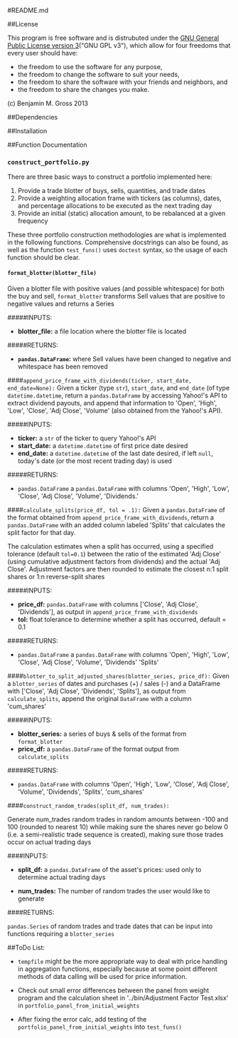 #README.md

##License

This program is free software and is distrubuted under the
[GNU General Public License version 3](http://www.gnu.org/licenses/quick-guide-gplv3.html)("GNU
GPL v3"), which allow for four freedoms that every user should have:

* the freedom to use the software for any purpose,
* the freedom to change the software to suit your needs,
* the freedom to share the software with your friends and neighbors, and
* the freedom to share the changes you make.

(c) Benjamin M. Gross 2013


##Dependencies

##Installation

##Function Documentation

### `construct_portfolio.py` 

There are three basic ways to construct a portfolio implemented here:

1. Provide a trade blotter of buys, sells, quantities, and trade dates
2. Provide a weighting allocation frame with tickers (as columns),
   dates, and percentage allocations to be executed as the next
   trading day
3. Provide an initial (static) allocation amount, to be rebalanced at
   a given frequency

These three portfolio construction methodologies are what is
implemented in the following functions.  Comprehensive docstrings can
also be found, as well as the function `test_funs()` uses `doctest`
syntax, so the usage of each function should be clear.

#### `format_blotter(blotter_file)` 

 Given a blotter file with positive values (and possible whitespace) for both the buy and sell, `format_blotter` transforms Sell values that are positive to negative values and
 returns a Series

#####INPUTS:

* **blotter_file:** a file location where the blotter file is
  located

#####RETURNS:

* **`pandas.DataFrame`:** where Sell values have been changed to negative
  and whitespace has been removed

####`append_price_frame_with_dividends(ticker, start_date, end_date=None):`
Given a ticker (type `str`), `start_date`, and `end_date` (of type
`datetime.datetime`, return a `pandas.DataFrame` by accessing Yahoo!'s
API to extract dividend payouts, and append that information to
'Open', 'High', 'Low', 'Close', 'Adj Close', 'Volume' (also obtained
from the Yahoo!'s API).

#####INPUTS:

* **ticker:** a `str` of the ticker to query Yahoo!'s API
* **start_date:** a `datetime.datetime` of first price date desired
* **end_date:** a `datetime.datetime` of the last date desired, if
  left `null`, today's date (or the most recent trading day) is used
  

#####RETURNS:

* `pandas.DataFrame` a `pandas.DataFrame` with columns 'Open', 'High',
  'Low', 'Close', 'Adj Close', 'Volume', 'Dividends.'

####`calculate_splits(price_df, tol = .1):`
Given a `pandas.DataFrame` of the format obtained from
`append_price_frame_with_dividends`, return a `pandas.DataFrame` with
an added column labeled 'Splits' that calculates the split factor for
that day.

The calculation estimates when a split has occurred, using a specified
tolerance (default `tol=0.1`) between the ratio of the estimated 'Adj
Close' (using cumulative adjustment factors from dividends) and the
actual 'Adj Close'. Adjustment factors are then rounded to estimate
the closest n:1 split shares or 1:n reverse-split shares

#####INPUTS:

* **price_df:** `pandas.DataFrame` with columns
    ['Close', 'Adj Close', 'Dividends'], as output in
    `append_price_frame_with_dividends` 
* **tol:** float tolerance to determine whether a split has occurred,
  default = 0.1
  

#####RETURNS:

* `pandas.DataFrame` a `pandas.DataFrame` with columns 'Open', 'High',
  'Low', 'Close', 'Adj Close', 'Volume', 'Dividends' 'Splits'

####`blotter_to_split_adjusted_shares(blotter_series, price_df):`
Given a `blotter_series` of dates and purchases (+) / sales (-) and a DataFrame
with ['Close', 'Adj Close', 'Dividends', 'Splits'], as output from
`calculate_splits`, append the original `DataFrame` with a column 'cum_shares'

#####INPUTS:

* **blotter_series:** a series of buys & sells of the format from `format_blotter`
* **price_df:** a `pandas.DataFrame` of the format output from `calculate_splits`
  

#####RETURNS:

* `pandas.DataFrame` with columns 'Open', 'High', 'Low', 'Close', 'Adj
  Close', 'Volume', 'Dividends', 'Splits', 'cum_shares'

####`construct_random_trades(split_df, num_trades):`

Generate num_trades random trades in random amounts between -100 and 100 (rounded to
nearest 10) while making sure the shares never go below 0 (i.e. a
semi-realistic trade sequence is created), making sure those trades
occur on actual trading days

####INPUTS:

* **split_df:** a `pandas.DataFrame` of the asset's prices: used only
  to determine actual trading days

* **num_trades:** The number of random trades the user would like to
  generate

####RETURNS:

`pandas.Series` of random trades and trade dates that can be input
into functions requiring a `blotter_series`

##ToDo List:

* `tempfile` might be the more appropriate way to deal with price
  handling in aggregation functions, especially because at some point
  different methods of data calling will be used for price information.

* Check out small error differences between the panel from weight
  program and the calculation sheet in '../bin/Adjustment Factor
  Test.xlsx' in `portfolio_panel_from_initial_weights`

* After fixing the error calc, add testing of the
  `portfolio_panel_from_initial_weights` into `test_funs()`


